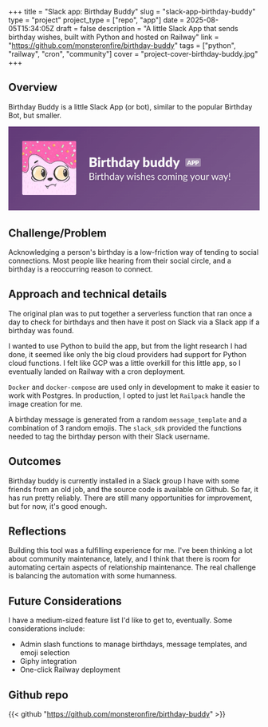 +++
title = "Slack app: Birthday Buddy"
slug = "slack-app-birthday-buddy"
type = "project"
project_type = ["repo", "app"]
date = 2025-08-05T15:34:05Z
draft = false
description = "A little Slack App that sends birthday wishes, built with Python and hosted on Railway"
link = "https://github.com/monsteronfire/birthday-buddy"
tags = ["python", "railway", "cron", "community"]
cover = "project-cover-birthday-buddy.jpg"
+++

## Overview
Birthday Buddy is a little Slack App (or bot), similar to the popular Birthday Bot, but smaller.

![](media/slack-app-preview.png "Preview of Birthday Buddy Slack app")

## Challenge/Problem
Acknowledging a person's birthday is a low-friction way of tending to social connections. Most people like hearing from their social circle, and a birthday is a reoccurring reason to connect. 

## Approach and technical details
The original plan was to put together a serverless function that ran once a day to check for birthdays and then have it post on Slack via a Slack app if a birthday was found.

I wanted to use Python to build the app, but from the light research I had done, it seemed like only the big cloud providers had support for Python cloud functions. I felt like GCP was a little overkill for this little app, so I eventually landed on Railway with a cron deployment.

`Docker` and `docker-compose` are used only in development to make it easier to work with Postgres. In production, I opted to just let `Railpack` handle the image creation for me.

A birthday message is generated from a random `message_template` and a combination of 3 random emojis. The `slack_sdk` provided the functions needed to tag the birthday person with their Slack username.

## Outcomes
Birthday buddy is currently installed in a Slack group I have with some friends from an old job, and the source code is available on Github. So far, it has run pretty reliably. There are still many opportunities for improvement, but for now, it's good enough.

## Reflections
Building this tool was a fulfilling experience for me. I've been thinking a lot about community maintenance, lately, and I think that there is room for automating certain aspects of relationship maintenance. The real challenge is balancing the automation with some humanness.

## Future Considerations
I have a medium-sized feature list I'd like to get to, eventually. Some considerations include:
- Admin slash functions to manage birthdays, message templates, and emoji selection
- Giphy integration
- One-click Railway deployment

## Github repo

{{< github "https://github.com/monsteronfire/birthday-buddy" >}}
